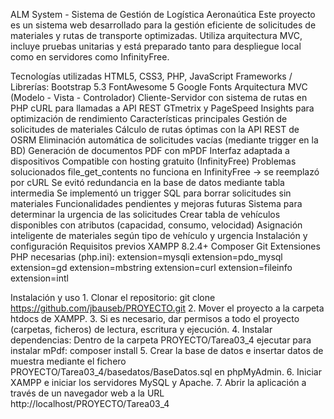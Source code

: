 ALM System - Sistema de Gestión de Logística Aeronaútica
Este proyecto es un sistema web desarrollado para la gestión eficiente de solicitudes de materiales y rutas de transporte optimizadas. Utiliza arquitectura MVC, incluye pruebas unitarias y está preparado tanto para despliegue local como en servidores como InfinityFree.

Tecnologías utilizadas
HTML5, CSS3, PHP, JavaScript
Frameworks / Librerías:
Bootstrap 5.3
FontAwesome 5
Google Fonts
Arquitectura MVC (Modelo - Vista - Controlador)
Cliente-Servidor con sistema de rutas en PHP
cURL para llamadas a API REST
GTmetrix y PageSpeed Insights para optimización de rendimiento
Características principales
Gestión de solicitudes de materiales
Cálculo de rutas óptimas con la API REST de OSRM
Eliminación automática de solicitudes vacías (mediante trigger en la BD)
Generación de documentos PDF con mPDF
Interfaz adaptada a dispositivos
Compatible con hosting gratuito (InfinityFree)
Problemas solucionados
file_get_contents no funciona en InfinityFree → se reemplazó por cURL
Se evitó redundancia en la base de datos mediante tabla intermedia
Se implementó un trigger SQL para borrar solicitudes sin materiales
Funcionalidades pendientes y mejoras futuras
Sistema para determinar la urgencia de las solicitudes
Crear tabla de vehículos disponibles con atributos (capacidad, consumo, velocidad)
Asignación inteligente de materiales según tipo de vehículo y urgencia
Instalación y configuración
Requisitos previos
XAMPP 8.2.4+
Composer
Git
Extensiones PHP necesarias (php.ini):
extension=mysqli 
extension=pdo_mysql 
extension=gd 
extension=mbstring 
extension=curl 
extension=fileinfo 
extension=intl

Instalación y uso
    1. Clonar el repositorio:
       git clone https://github.com/jbauseb/PROYECTO.git
    2. Mover el proyecto a la carpeta htdocs de XAMPP.
    3. Si es necesario, dar permisos a todo el proyecto (carpetas, ficheros) de lectura, escritura y ejecución.
    4. Instalar dependencias:
       Dentro de la carpeta PROYECTO/Tarea03_4 ejecutar para instalar mPdf:
       composer install
    5. Crear la base de datos e insertar datos de muestra mediante el fichero PROYECTO/Tarea03_4/basedatos/BaseDatos.sql en phpMyAdmin.
    6. Iniciar XAMPP e iniciar los servidores MySQL y Apache.
    7. Abrir la aplicación a través de un navegador web a la URL http://localhost/PROYECTO/Tarea03_4
